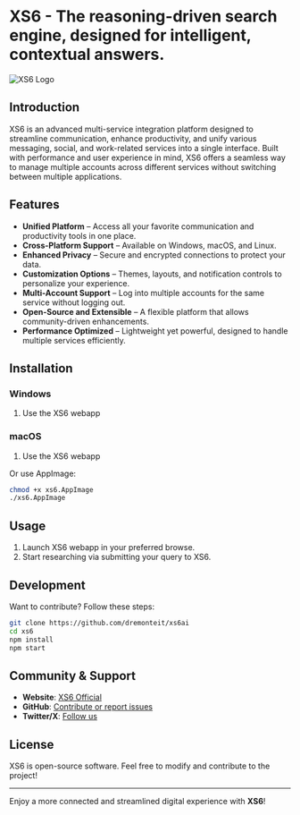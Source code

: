 # XS6 - The reasoning-driven search engine, designed for intelligent, contextual answers.

![XS6 Logo](https://cdn.prod.website-files.com/67ad14b4bcbd55907c015c36/67ad29039c658fb372170cb0_XS6-2-2.svg)

## Introduction
XS6 is an advanced multi-service integration platform designed to streamline communication, enhance productivity, and unify various messaging, social, and work-related services into a single interface. Built with performance and user experience in mind, XS6 offers a seamless way to manage multiple accounts across different services without switching between multiple applications.

## Features
- **Unified Platform** – Access all your favorite communication and productivity tools in one place.
- **Cross-Platform Support** – Available on Windows, macOS, and Linux.
- **Enhanced Privacy** – Secure and encrypted connections to protect your data.
- **Customization Options** – Themes, layouts, and notification controls to personalize your experience.
- **Multi-Account Support** – Log into multiple accounts for the same service without logging out.
- **Open-Source and Extensible** – A flexible platform that allows community-driven enhancements.
- **Performance Optimized** – Lightweight yet powerful, designed to handle multiple services efficiently.

## Installation
### Windows
1. Use the XS6 webapp

### macOS
1. Use the XS6 webapp

Or use AppImage:
```sh
chmod +x xs6.AppImage
./xs6.AppImage
```

## Usage
1. Launch XS6 webapp in your preferred browse.
2. Start researching via submitting your query to XS6.

## Development
Want to contribute? Follow these steps:
```sh
git clone https://github.com/dremonteit/xs6ai
cd xs6
npm install
npm start
```

## Community & Support
- **Website**: [XS6 Official](https://xs6.io)
- **GitHub**: [Contribute or report issues](https://github.com/dremonteit/xs6ai)
- **Twitter/X**: [Follow us](https://x.com/xs6)

## License
XS6 is open-source software. Feel free to modify and contribute to the project!

---
Enjoy a more connected and streamlined digital experience with **XS6**!

